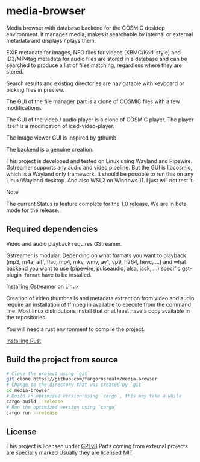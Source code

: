 # media-browser

Media browser with database backend for the COSMIC desktop environment. It manages media, makes it searchable by internal or external metadata and displays / plays them.

EXIF metadata for images, NFO files for videos (XBMC/Kodi style) and ID3/MP4tag metadata for audio files are stored in a database and can be searched to produce a list of files matching, regardless where they are stored.

Search results and existing directories are navigatable with keyboard or picking files in preview.

The GUI of the file manager part is a clone of COSMIC files with a few modifications.

The GUI of the video / audio player is a clone of COSMIC player. The player itself is a modification of iced-video-player.

The Image viewer GUI is inspired by gthumb.

The backend is a genuine creation.

This project is developed and tested on Linux using Wayland and Pipewire. Gstreamer supports any audio and video pipeline. But the GUI is libcosmic, which is a Wayland only framework. It should be possible to run this on any Linux/Wayland desktop. And also WSL2 on Windows 11. I just will not test it.

> [!NOTE]
> The current Status is feature complete for the 1.0 release. We are in beta mode for the release.

## Required dependencies

Video and audio playback requires GStreamer.

Gstreamer is modular. Depending on what formats you want to playback (mp3, m4a, aiff, flac, mp4, mkv, wmv, av1, vp9, h264, hevc, ...) and what backend you want to use (pipewire, pulseaudio, alsa, jack, ...) specific gst-plugin-`format` have to be installed.

[Installing Gstreamer on Linux](https://gstreamer.freedesktop.org/documentation/installing/on-linux.html?gi-language=c)

Creation of video thumbnails and metadata extraction from video and audio require an installation of ffmpeg in available to execute from the command line. Most linux distributions install that or at least have a copy available in the repositories.

You will need a rust environment to compile the project.

[Installing Rust](https://www.rust-lang.org/tools/install)

## Build the project from source

```sh
# Clone the project using `git`
git clone https://github.com/fangornsrealm/media-browser
# Change to the directory that was created by `git`
cd media-browser
# Build an optimized version using `cargo`, this may take a while
cargo build --release
# Run the optimized version using `cargo`
cargo run --release
```

## License

This project is licensed under [GPLv3](LICENSE)
Parts coming from external projects are specially marked
Usually they are licensed [MIT](http://opensource.org/licenses/MIT)
